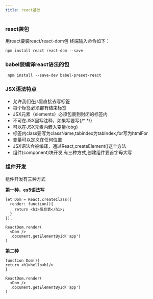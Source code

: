 ```yaml
---
title: react基础
---
```


### react装包
用react要装react/react-dom包
终端输入命令如下：
```
npm install react react-dom --save
```

### babel装编译react语法的包

```
 npm install --save-dev babel-preset-react
```

### JSX语法特点

- 允许我们在js里直接去写标签
- 每个标签必须都有结束标签
- JSX元素（elements）必须包裹到封闭的标签内
- 不可在JSX里写注释，如果写要写{/* */}
- 可以在JSX元素内嵌入变量{obg}
- 标签内class要写为className,tabindex为tabIndex,for写为htmlFor
- 变量可以定义在任何位置
- JSX语法会被编译，通过React,createElement()这个方法
- 组件(component)块开发,有三种方式,创建组件要首字母大写

### 组件开发

组件开发有三种方式

**第一种，es5语法写**
```
let Dom = React.createClass({
  render: function(){
    return <h1>信息表</h1>;
  }
});

ReactDom.render(
  <Dom />
  ,document.getElementById('app')
)
```

**第二种**
```
function Dom(){
return <h1>hello<h1/>
}

ReactDom.render(
  <Dom />
  ,document.getElementById('app')
)
```
